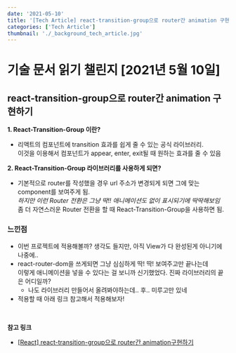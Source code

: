 ```yaml
---
date: '2021-05-10'
title: '[Tech Article] react-transition-group으로 router간 animation 구현하기'
categories: ['Tech Article']
thumbnail: './_background_tech_article.jpg'
---
```


# 기술 문서 읽기 챌린지 [2021년 5월 10일]

## **react-transition-group으로 router간 animation 구현하기**

**1. React-Transition-Group 이란?**

-   리액트의 컴포넌트에 transition 효과를 쉽게 줄 수 있는 공식 라이브러리.  
     이것을 이용해서 컴포넌트가 appear, enter, exit될 때 원하는 효과를 줄 수 있음

**2. React-Transition-Group 라이브러리를 사용하게 되면?**

-   기본적으로 router를 작성했을 경우 url 주소가 변경되게 되면 그에 맞는 component를 보여주게 됨.  
    _하지만 이런 Router 전환은 그냥 딱!! 애니메이션도 없이 표시되기에 딱딱해보임_  
    좀 더 자연스러운 Router 전환을 할 때 React-Transition-Group을 사용하면 됨.


### 느낀점

-   이번 프로젝트에 적용해볼까? 생각도 들지만, 아직 View가 다 완성된게 아니기에 나중에..
-   react-router-dom을 쓰게되면 그냥 심심하게 딱! 딱! 보여주고만 끝나는데  
    이렇게 애니메이션을 넣을 수 있다는 걸 보니까 신기했었다. 진짜 라이브러리의 끝은 어디일까?
    - 나도 라이브러리 만들어서 올려봐야하는데.. 후.. 미루고만 있네
-   적용할 때 아래 링크 참고해서 적용해보자!

<br/>

**참고 링크**

-   [[React] react-transition-group으로 router간 animation구현하기](https://13akstjq.github.io/react/2019/11/08/React-Transition-Group-완벽-정리하기.html)
